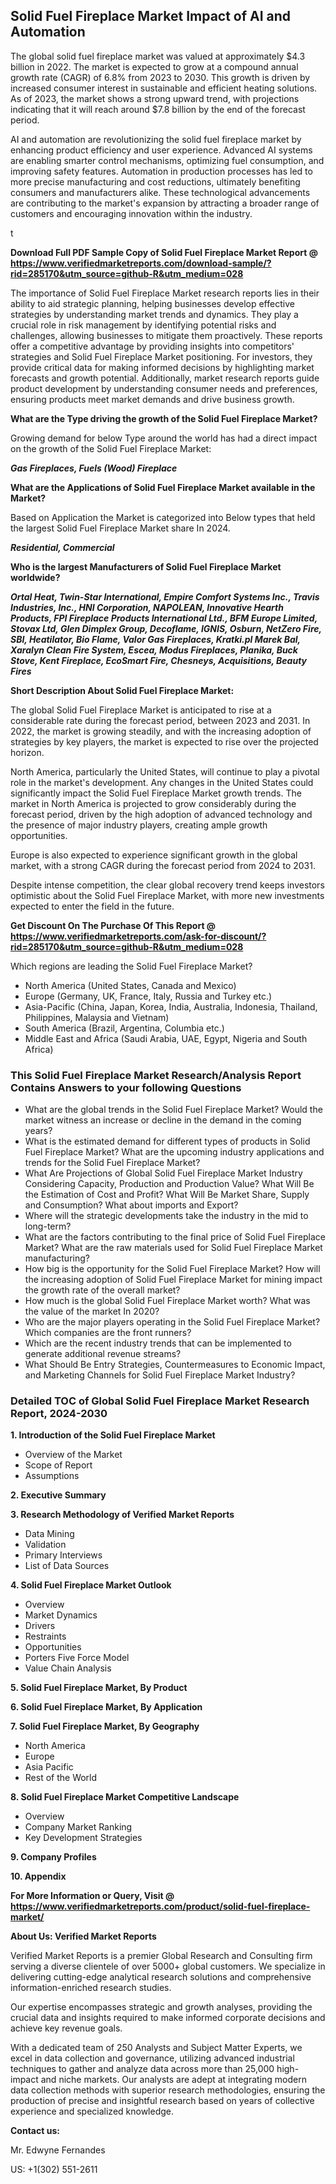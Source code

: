 <h2>Solid Fuel Fireplace Market Impact of AI and Automation</h2><p>The global solid fuel fireplace market was valued at approximately $4.3 billion in 2022. The market is expected to grow at a compound annual growth rate (CAGR) of 6.8% from 2023 to 2030. This growth is driven by increased consumer interest in sustainable and efficient heating solutions. As of 2023, the market shows a strong upward trend, with projections indicating that it will reach around $7.8 billion by the end of the forecast period.</p><p>AI and automation are revolutionizing the solid fuel fireplace market by enhancing product efficiency and user experience. Advanced AI systems are enabling smarter control mechanisms, optimizing fuel consumption, and improving safety features. Automation in production processes has led to more precise manufacturing and cost reductions, ultimately benefiting consumers and manufacturers alike. These technological advancements are contributing to the market's expansion by attracting a broader range of customers and encouraging innovation within the industry.</p>t</p><p id="" class=""><strong>Download Full PDF Sample Copy of Solid Fuel Fireplace Market Report @ <a href="https://www.verifiedmarketreports.com/download-sample/?rid=285170&utm_source=github-R&utm_medium=028" target="_blank">https://www.verifiedmarketreports.com/download-sample/?rid=285170&utm_source=github-R&utm_medium=028</a></strong></p><p>The importance of&nbsp;Solid Fuel Fireplace Market research reports lies in their ability to aid strategic planning, helping businesses develop effective strategies by understanding market trends and dynamics. They play a crucial role in risk management by identifying potential risks and challenges, allowing businesses to mitigate them proactively. These reports offer a competitive advantage by providing insights into competitors' strategies and Solid Fuel Fireplace Market positioning. For investors, they provide critical data for making informed decisions by highlighting market forecasts and growth potential. Additionally, market research reports guide product development by understanding consumer needs and preferences, ensuring products meet market demands and drive business growth.</p><p><strong>What are the&nbsp;Type driving the growth of the Solid Fuel Fireplace Market?</strong></p><p id="" class="">Growing demand for below Type around the world has had a direct impact on the growth of the Solid Fuel Fireplace Market:</p><em><strong>Gas Fireplaces, Fuels (Wood) Fireplace</strong></em></p><strong>What are the&nbsp;Applications&nbsp;of Solid Fuel Fireplace Market available in the Market?</strong></p><p id="" class="">Based on Application the Market is categorized into Below types that held the largest Solid Fuel Fireplace Market share In 2024.</p><em><strong>Residential, Commercial</strong></em></p><strong>Who is the largest Manufacturers of Solid Fuel Fireplace Market worldwide?</strong></p><p><em><strong>Ortal Heat, Twin-Star International, Empire Comfort Systems Inc., Travis Industries, Inc., HNI Corporation, NAPOLEAN, Innovative Hearth Products, FPI Fireplace Products International Ltd., BFM Europe Limited, Stovax Ltd, Glen Dimplex Group, Decoflame, IGNIS, Osburn, NetZero Fire, SBI, Heatilator, Bio Flame, Valor Gas Fireplaces, Kratki.pl Marek Bal, Xaralyn Clean Fire System, Escea, Modus Fireplaces, Planika, Buck Stove, Kent Fireplace, EcoSmart Fire, Chesneys, Acquisitions, Beauty Fires</strong></em></p><p id="" class=""><strong>Short Description About Solid Fuel Fireplace Market:</strong></p><p>The global Solid Fuel Fireplace Market is anticipated to rise at a considerable rate during the forecast period, between 2023 and 2031. In 2022, the market is growing steadily, and with the increasing adoption of strategies by key players, the market is expected to rise over the projected horizon.</p><p>North America, particularly the United States, will continue to play a pivotal role in the market's development. Any changes in the United States could significantly impact the Solid Fuel Fireplace Market growth trends. The market in North America is projected to grow considerably during the forecast period, driven by the high adoption of advanced technology and the presence of major industry players, creating ample growth opportunities.</p><p>Europe is also expected to experience significant growth in the global market, with a strong CAGR during the forecast period from 2024 to 2031.</p><p>Despite intense competition, the clear global recovery trend keeps investors optimistic about the Solid Fuel Fireplace Market, with more new investments expected to enter the field in the future.</p><p id="" class=""><strong>Get Discount On The Purchase Of This Report @ <a href="https://www.verifiedmarketreports.com/ask-for-discount/?rid=285170&utm_source=github-R&utm_medium=028" target="_blank">https://www.verifiedmarketreports.com/ask-for-discount/?rid=285170&utm_source=github-R&utm_medium=028</a></strong></p>Which regions are leading the Solid Fuel Fireplace Market?</p><ul><li>North America (United States, Canada and Mexico)</li><li>Europe (Germany, UK, France, Italy, Russia and Turkey etc.)</li><li>Asia-Pacific (China, Japan, Korea, India, Australia, Indonesia, Thailand, Philippines, Malaysia and Vietnam)</li><li>South America (Brazil, Argentina, Columbia etc.)</li><li>Middle East and Africa (Saudi Arabia, UAE, Egypt, Nigeria and South Africa)</li></ul><h3 id="" class="">This Solid Fuel Fireplace Market Research/Analysis Report Contains Answers to your following Questions</h3><ul><li>What are the global trends in the Solid Fuel Fireplace Market? Would the market witness an increase or decline in the demand in the coming years?</li><li>What is the estimated demand for different types of products in Solid Fuel Fireplace Market? What are the upcoming industry applications and trends for the Solid Fuel Fireplace Market?</li><li>What Are Projections of Global Solid Fuel Fireplace Market Industry Considering Capacity, Production and Production Value? What Will Be the Estimation of Cost and Profit? What Will Be Market Share, Supply and Consumption? What about imports and Export?</li><li>Where will the strategic developments take the industry in the mid to long-term?</li><li>What are the factors contributing to the final price of Solid Fuel Fireplace Market? What are the raw materials used for Solid Fuel Fireplace Market manufacturing?</li><li>How big is the opportunity for the Solid Fuel Fireplace Market? How will the increasing adoption of Solid Fuel Fireplace Market for mining impact the growth rate of the overall market?</li><li>How much is the global Solid Fuel Fireplace Market worth? What was the value of the market In 2020?</li><li>Who are the major players operating in the Solid Fuel Fireplace Market? Which companies are the front runners?</li><li>Which are the recent industry trends that can be implemented to generate additional revenue streams?</li><li>What Should Be Entry Strategies, Countermeasures to Economic Impact, and Marketing Channels for Solid Fuel Fireplace Market Industry?</li></ul><h3 id="" class="">Detailed TOC of Global Solid Fuel Fireplace Market Research Report, 2024-2030</h3><p id="" class=""><strong>1. Introduction of the Solid Fuel Fireplace Market</strong></p><ul><li>Overview of the Market</li><li>Scope of Report</li><li>Assumptions</li></ul><p id="" class=""><strong>2. Executive Summary</strong></p><p id="" class=""><strong>3. Research Methodology of Verified Market Reports</strong></p><ul><li>Data Mining</li><li>Validation</li><li>Primary Interviews</li><li>List of Data Sources</li></ul><p id="" class=""><strong>4. Solid Fuel Fireplace Market Outlook</strong></p><ul><li>Overview</li><li>Market Dynamics</li><li>Drivers</li><li>Restraints</li><li>Opportunities</li><li>Porters Five Force Model</li><li>Value Chain Analysis</li></ul><p id="" class=""><strong>5. Solid Fuel Fireplace Market, By Product</strong></p><p id="" class=""><strong>6. Solid Fuel Fireplace Market, By Application</strong></p><p id="" class=""><strong>7. Solid Fuel Fireplace Market, By Geography</strong></p><ul><li>North America</li><li>Europe</li><li>Asia Pacific</li><li>Rest of the World</li></ul><p id="" class=""><strong>8. Solid Fuel Fireplace Market Competitive Landscape</strong></p><ul><li>Overview</li><li>Company Market Ranking</li><li>Key Development Strategies</li></ul><p id="" class=""><strong>9. Company Profiles</strong></p><p id="" class=""><strong>10. Appendix</strong></p><p id="" class=""><strong>For More Information or Query, Visit @ <a href="https://www.verifiedmarketreports.com/product/solid-fuel-fireplace-market/" target="_blank">https://www.verifiedmarketreports.com/product/solid-fuel-fireplace-market/</a></strong></p><p id="" class=""><strong>About Us: Verified Market Reports</strong></p><p id="" class="">Verified Market Reports is a premier Global Research and Consulting firm serving a diverse clientele of over 5000+ global customers. We specialize in delivering cutting-edge analytical research solutions and comprehensive information-enriched research studies.</p><p id="" class="">Our expertise encompasses strategic and growth analyses, providing the crucial data and insights required to make informed corporate decisions and achieve key revenue goals.</p><p id="" class="">With a dedicated team of 250 Analysts and Subject Matter Experts, we excel in data collection and governance, utilizing advanced industrial techniques to gather and analyze data across more than 25,000 high-impact and niche markets. Our analysts are adept at integrating modern data collection methods with superior research methodologies, ensuring the production of precise and insightful research based on years of collective experience and specialized knowledge.</p><p id="" class=""><strong>Contact us:</strong></p><p id="" class="">Mr. Edwyne Fernandes</p><p id="" class="">US: +1(302) 551-2611</p>